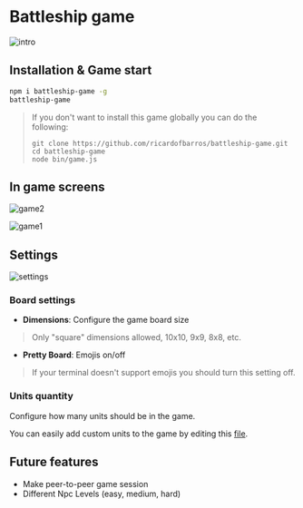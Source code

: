 # Battleship game  
![intro](https://cloud.githubusercontent.com/assets/6867996/9029008/f94fe718-3982-11e5-9350-32a5b2428588.png)

## Installation & Game start

```bash
npm i battleship-game -g
battleship-game
```

> If you don't want to install this game globally you can do the following:
>
> ```
> git clone https://github.com/ricardofbarros/battleship-game.git
> cd battleship-game
> node bin/game.js
>```


## In game screens
![game2](https://cloud.githubusercontent.com/assets/6867996/9029011/08563bb8-3983-11e5-948a-9d16b547c448.png)

![game1](https://cloud.githubusercontent.com/assets/6867996/9029010/0238ae00-3983-11e5-9f67-e00c3917a017.png)

## Settings
![settings](https://cloud.githubusercontent.com/assets/6867996/9029015/0e03c1f2-3983-11e5-8ba1-0b13a12186a8.png)

### Board settings
- **Dimensions**: Configure the game board size
> Only "square" dimensions allowed, 10x10, 9x9, 8x8, etc.

- **Pretty Board**: Emojis on/off
> If your terminal doesn't support emojis you should turn this setting off.

### Units quantity
Configure how many units should be in the game.

You can easily add custom units to the game by editing this  [file](https://github.com/ricardofbarros/battleship-game/blob/master/metadata/units.json).


## Future features
- Make peer-to-peer game session
- Different Npc Levels (easy, medium, hard)
